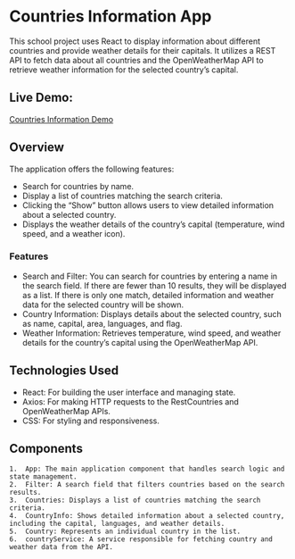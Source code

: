 # Countries Information App

This school project uses React to display information about different countries and provide weather details for their capitals. It utilizes a REST API to fetch data about all countries and the OpenWeatherMap API to retrieve weather information for the selected country’s capital.

## Live Demo:

[Countries Information Demo](https://saima445.github.io/05-react-maiden-tiedot/)

## Overview

The application offers the following features:
- Search for countries by name.
- Display a list of countries matching the search criteria.
- Clicking the “Show” button allows users to view detailed information about a selected country.
- Displays the weather details of the country’s capital (temperature, wind speed, and a weather icon).

### Features

- Search and Filter: You can search for countries by entering a name in the search field. If there are fewer than 10 results, they will be displayed as a list. If there is only one match, detailed information and weather data for the selected country will be shown.
- Country Information: Displays details about the selected country, such as name, capital, area, languages, and flag.
- Weather Information: Retrieves temperature, wind speed, and weather details for the country’s capital using the OpenWeatherMap API.

## Technologies Used

- React: For building the user interface and managing state.
- Axios: For making HTTP requests to the RestCountries and OpenWeatherMap APIs.
- CSS: For styling and responsiveness.

## Components

	1.	App: The main application component that handles search logic and state management.
	2.	Filter: A search field that filters countries based on the search results.
	3.	Countries: Displays a list of countries matching the search criteria.
	4.	CountryInfo: Shows detailed information about a selected country, including the capital, languages, and weather details.
	5.	Country: Represents an individual country in the list.
	6.	countryService: A service responsible for fetching country and weather data from the API.
